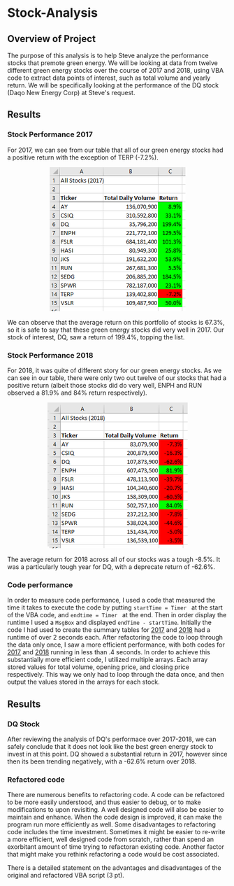 # Stock-Analysis
## Overview of Project
The purpose of this analysis is to help Steve analyze the performance stocks that premote green energy. We will be looking at data from twelve different green energy stocks over the course of 2017 and 2018, using VBA code to extract data points of interest, such as total volume and yearly return. We will be specifically looking at the performance of the DQ stock (Daqo New Energy Corp) at Steve's request.
## Results
### Stock Performance 2017
For 2017, we can see from our table that all of our green energy stocks had a positive return with the exception of TERP (-7.2%).
<p align="center"

![alttext](https://github.com/sd2wiebe/Stock-Analysis/blob/main/Resources/2017_performance.png)

</p>
We can observe that the average return on this portfolio of stocks is 67.3%, so it is safe to say that these green energy stocks did very well in 2017. Our stock of interest, DQ, saw a return of 199.4%, topping the list. 

### Stock Performance 2018
For 2018, it was quite of different story for our green energy stocks. As we can see in our table, there were only two out twelve of our stocks that had a positive return (albeit those stocks did do very well, ENPH and RUN observed a 81.9% and 84% return respectively).
<p align="center"

![alttext](https://github.com/sd2wiebe/Stock-Analysis/blob/main/Resources/2018_Performance.png)
</p>
The average return for 2018 across all of our stocks was a tough -8.5%. It was a particularly tough year for DQ, with a deprecate return of -62.6%. 

### Code performance
In order to measure code performance, I used a code that measured the time it takes to execute the code by putting
```startTime = Timer ``` at the start of the VBA code, and ```endtime = Timer ``` at the end. Then in order display the runtime I used a ```MsgBox``` and displayed ```endTime - startTime```. Initially the code I had used to create the summary tables for [2017](https://github.com/sd2wiebe/Stock-Analysis/blob/main/Resources/VBA_Challenge_initial_code_2017.png) and [2018](https://github.com/sd2wiebe/Stock-Analysis/blob/main/Resources/VBA_Challenge_initial_code_2018.png) had a runtime of over 2 seconds each. 
After refactoring the code to loop through the data only once, I saw a more efficient performance, with both codes for [2017](https://github.com/sd2wiebe/Stock-Analysis/blob/main/Resources/VBA_Challenge_2017.png) and [2018](https://github.com/sd2wiebe/Stock-Analysis/blob/main/Resources/VBA_Challenge_2018.png) running in less than .4 seconds. In order to achieve this substantially more efficient code, I utilized multiple arrays. Each array stored values for total volume, opening price, and closing price respectively. This way we only had to loop through the data once, and then output the values stored in the arrays for each stock.

## Results
### DQ Stock
After reviewing the analysis of DQ's performace over 2017-2018, we can safely conclude that it does not look like the best green energy stock to invest in at this point. DQ showed a substantial return in 2017, however since then its been trending negatively, with a -62.6% return over 2018.
### Refactored code
There are numerous benefits to refactoring code. A code can be refactored to be more easily understood, and thus easier to debug, or to make modifications to upon revisiting. A well designed code will also be easier to maintain and enhance. When the code design is improved, it can make the program run more efficiently as well.
Some disadvantages to refactoring code includes the time investment. Sometimes it might be easier to re-write a more efficient, well designed code from scratch, rather than spend an exorbitant amount of time trying to refactoran existing code. Another factor that might make you rethink refactoring a code would be cost associated.

There is a detailed statement on the advantages and disadvantages of the original and refactored VBA script (3 pt).





